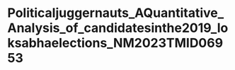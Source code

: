 # Politicaljuggernauts_AQuantitative_Analysis_of_candidatesinthe2019_loksabhaelections_NM2023TMID06953